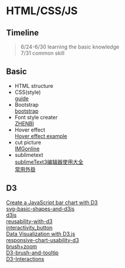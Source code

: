 # HTML/CSS/JS  

## Timeline  
> 6/24-6/30 learning the basic knowledge  
> 7/31 common skill  

## Basic  
* HTML structure  
* CSS(style)  
[guide](https://www.youtube.com/watch?v=YnSmOQF5Lwk)  
* Bootstrap  
[bootstrap](https://bootstrap.hexschool.com/)  
* Font style creater  
[ZHENBI](http://jiqie.zhenbi.com/a/34.htm)  
* Hover effect  
[Hover effect example](https://miketricking.github.io/bootstrap-image-hover/)  
* cut picture  
[IMGonline](https://www.imgonline.com.ua/eng/cut-photo-into-pieces-result.php) 
* sublimetext  
[sublimeText3编辑器使用大全](http://caibaojian.com/fe-weekly-20171113.html)  
[常用外掛](https://codertw.com/%E8%BB%9F%E9%AB%94%E9%96%8B%E7%99%BC%E5%B7%A5%E5%85%B7/24530/)   

## D3  
[Create a JavaScript bar chart with D3](https://www.creativebloq.com/javascript/create-javascript-bar-chart-d3-9134563)  
[svg-basic-shapes-and-d3js](https://www.dashingd3js.com/svg-basic-shapes-and-d3js)  
[d3js](https://www.tutorialsteacher.com/d3js)  
[reusability-with-d3](https://bocoup.com/blog/reusability-with-d3)  
[interactivity_button](https://www.d3-graph-gallery.com/graph/interactivity_button.html)  
[Data Visualization with D3.js](https://www.youtube.com/watch?v=_8V5o2UHG0E)  
[responsive-chart-usability-d3](https://webkid.io/blog/responsive-chart-usability-d3/)  
[brush+zoom](http://lai24862.blogspot.com/2016/08/focuscontext-via-brushing.html)  
[D3-brush-and-tooltip](http://wrobstory.github.io/2013/11/D3-brush-and-tooltip.html)  
[D3-Interactions](http://web.cse.ohio-state.edu/~shen.94/5544/Slides/D3-Interactions.pdf)  
